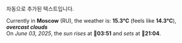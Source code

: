 
자동으로 추가된 텍스트입니다.

<!--START_SECTION:weather:moscow-->
Currently in **Moscow** (RU), the weather is: **15.3°C** (feels like **14.3°C**), ***overcast clouds***<br/>
On *June 03, 2025*, the *sun rises* at 🌅**03:51** and *sets* at 🌇**21:04**.
<!--END_SECTION:weather-->
